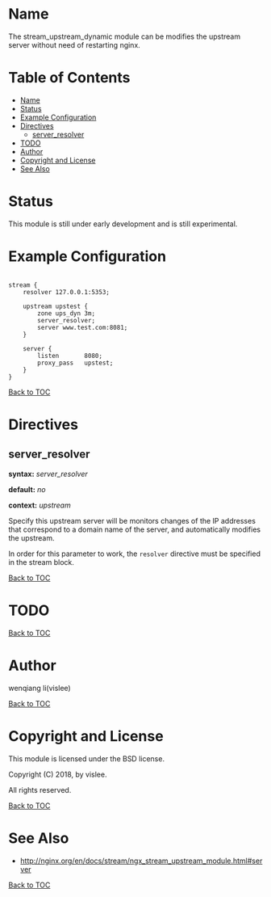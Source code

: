 Name
====

The stream_upstream_dynamic module can be modifies the upstream server without need of restarting nginx.

Table of Contents
=================
* [Name](#name)
* [Status](#status)
* [Example Configuration](#example-configuration)
* [Directives](#directives)
    * [server_resolver](#server_resolver)
* [TODO](#todo)
* [Author](#author)
* [Copyright and License](#copyright-and-license)
* [See Also](#see-also)

Status
======

This module is still under early development and is still experimental.

Example Configuration
====================
```nginx

stream {
    resolver 127.0.0.1:5353;

    upstream upstest {
        zone ups_dyn 3m;
        server_resolver;
        server www.test.com:8081;
    }

    server {
        listen       8080;
        proxy_pass   upstest;
    }
}

```

[Back to TOC](#table-of-contents)


Directives
==========

server_resolver
---------------
**syntax:** *server_resolver*

**default:** *no*

**context:** *upstream*

Specify this upstream server will be monitors changes of the IP addresses that correspond to a domain name of the server, and automatically modifies the upstream.

In order for this parameter to work, the `resolver` directive must be specified in the stream block.

[Back to TOC](#table-of-contents)


TODO
====

[Back to TOC](#table-of-contents)

Author
======

wenqiang li(vislee)

[Back to TOC](#table-of-contents)


Copyright and License
=====================

This module is licensed under the BSD license.

Copyright (C) 2018, by vislee.

All rights reserved.


[Back to TOC](#table-of-contents)

See Also
========
* http://nginx.org/en/docs/stream/ngx_stream_upstream_module.html#server

[Back to TOC](#table-of-contents)
